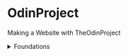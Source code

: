 # OdinProject
Making a Website with TheOdinProject

<details>
    <summary>Foundations</summary>
### HTLM:

- [Element Test](https://github.com/nunoribeiro02/TheOdinProject/tree/main/element-test)
- [Links and Images](https://github.com/nunoribeiro02/TheOdinProject/tree/main/odin-links-and-images)
- [Recipes Assigment](https://github.com/nunoribeiro02/TheOdinProject/tree/main/odin-recipes)

### CSS:
- [CSS Methods Exercise](https://github.com/nunoribeiro02/TheOdinProject/tree/main/foundations/css/css-methods)
- [CSS Class & Id Selectors Exercise](https://github.com/nunoribeiro02/TheOdinProject/tree/main/foundations/css/css-class-id-selectors)
- [CSS Chain Selectors Exercise](https://github.com/nunoribeiro02/TheOdinProject/tree/main/foundations/css/css-chain-selectors)
- [CSS Group Selectors Exercise](https://github.com/nunoribeiro02/TheOdinProject/tree/main/foundations/css/css-group-selectors)
- [CSS Descendants Selectors Exercise](https://github.com/nunoribeiro02/TheOdinProject/tree/main/foundations/css/css-descendants-selectors)
- [CSS Cascade Fix Exercise](https://github.com/nunoribeiro02/TheOdinProject/tree/main/foundations/css/css-cascade-fix)
- [CSS Margins and Padding 1](https://github.com/nunoribeiro02/TheOdinProject/tree/main/foundations/css/css-margin-and-padding-01)
- [CSS Margins and Padding 2](https://github.com/nunoribeiro02/TheOdinProject/tree/main/foundations/css/css-margin-and-padding-02)
- [Recipes Assigment with CSS](https://github.com/nunoribeiro02/TheOdinProject/tree/main/foundations/css/odin-recipes-css)

### Flexbox
- [Flex Center Exercise](https://github.com/nunoribeiro02/TheOdinProject/tree/main/foundations/flex/flex-center)
- [Flex Header Exercise](https://github.com/nunoribeiro02/TheOdinProject/tree/main/foundations/flex/flex-header)
- [Flex Header Exercise 2](https://github.com/nunoribeiro02/TheOdinProject/tree/main/foundations/flex/flex-header2)
- [Flex Information Exercise](https://github.com/nunoribeiro02/TheOdinProject/tree/main/foundations/flex/flex-information)
- [Flex Modal Exercise](https://github.com/nunoribeiro02/TheOdinProject/tree/main/foundations/flex/flex-modal)
- [Flex Layout Exercise](https://github.com/nunoribeiro02/TheOdinProject/tree/main/foundations/flex/flex-layout)
- [Flex Layout Exercise 2](https://github.com/nunoribeiro02/TheOdinProject/tree/main/foundations/flex/flex-layout2)
- [Landing Page](https://github.com/nunoribeiro02/TheOdinProject/tree/main/foundations/flex/landing-page)

### JavaScript
- [Fundamentals 1](https://github.com/nunoribeiro02/TheOdinProject/tree/main/foundations/javascript/fundamentals1)
- [Fundamentals 2](https://github.com/nunoribeiro02/TheOdinProject/tree/main/foundations/javascript/fundamentals2)
- [Fundamentals 3](https://github.com/nunoribeiro02/TheOdinProject/tree/main/foundations/javascript/fundamentals3)
- [Rock, Paper, Scissors](https://github.com/nunoribeiro02/TheOdinProject/tree/main/foundations/javascript/rock-paper-scissors)
- [Fundamentals 4](https://github.com/nunoribeiro02/TheOdinProject/tree/main/foundations/javascript/fundamentals4)
- [DOM Manipulation](https://github.com/nunoribeiro02/TheOdinProject/tree/main/foundations/javascript/dom-manipulation)
- [Rock, Paper, Scissors UI](https://github.com/nunoribeiro02/TheOdinProject/tree/main/foundations/javascript/rock-paper-scissors-ui)
- [Etch-a-Sketch](https://github.com/nunoribeiro02/TheOdinProject/tree/main/foundations/javascript/etch-a-sketch)
</details>
